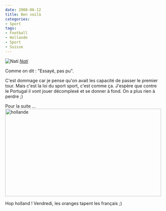 ```yaml
---
date: 2008-06-12
title: Ben voilà
categories:
- Sport
tags:
- Football
- Hollande
- Sport
- Suisse
---
```

<img src="https://farm4.static.flickr.com/3113/2572653865_9cdb209ec4.jpg" alt="Nati" />
<em><a title="photo sharing" href="https://www.flickr.com/photos/alienlebarge/2572653865/">Nati</a></em>

Comme on dit : "Essayé, pas pu".

C'est dommage car je pense qu'on avait les capacité de passer le premier tour. Mais c'est la loi du sport sport, c'est comme ça.
J'espère que contre le Portugal il vont jouer décomplexé et se donner à fond. On a plus rien à perdre ;) 

Pour la suite ... <!--more-->
<a title="hollande de alienlebarge, sur Flickr" href="https://www.flickr.com/photos/alienlebarge/2573548232/"><img src="https://farm4.static.flickr.com/3271/2573548232_1d5d248ff3.jpg" alt="hollande" width="500" height="281" /></a>

<a title="hollande de alienlebarge, sur Flickr" href="https://www.flickr.com/photos/alienlebarge/2573548232/"></a>Hop holland ! Vendredi, les oranges tapent les français ;)
